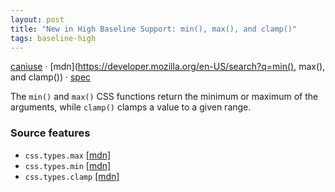 ```yaml
---
layout: post
title: "New in High Baseline Support: min(), max(), and clamp()"
tags: baseline-high
---
```


[caniuse](https://caniuse.com/?search=min-max-clamp) · [mdn](https://developer.mozilla.org/en-US/search?q=min(), max(), and clamp()) · [spec](https://drafts.csswg.org/css-values-4/#comp-func)

The `min()` and `max()` CSS functions return the minimum or maximum of the arguments, while `clamp()` clamps a value to a given range.

### Source features

- ``css.types.max`` [[mdn]](https://developer.mozilla.org/en-US/search?q=css.types.max)
- ``css.types.min`` [[mdn]](https://developer.mozilla.org/en-US/search?q=css.types.min)
- ``css.types.clamp`` [[mdn]](https://developer.mozilla.org/en-US/search?q=css.types.clamp)

